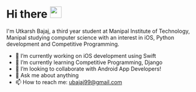 # Hi there <img src="https://raw.githubusercontent.com/MartinHeinz/MartinHeinz/master/wave.gif" width="30px">

I'm Utkarsh Bajaj, a third year student at Manipal Institute of Technology, Manipal studying computer science with an interest in iOS, Python development and Competitive Programming. 

- 🔭 I’m currently working on iOS development using Swift  
- 🌱 I’m currently learning Competitive Programming, Django
- 👯 I’m looking to collaborate with Android App Developers!
- 💬 Ask me about anything
- 📫 How to reach me: ubajaj99@gmail.com

